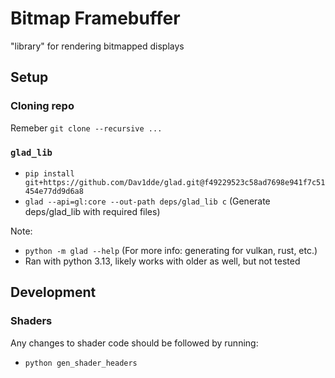 # Bitmap Framebuffer
"library" for rendering bitmapped displays

## Setup
### Cloning repo
Remeber `git clone --recursive ...`

### `glad_lib`
- `pip install git+https://github.com/Dav1dde/glad.git@f49229523c58ad7698e941f7c51454e77dd9d6a8`
- `glad --api=gl:core --out-path deps/glad_lib c` (Generate deps/glad_lib with required files)

Note:
- `python -m glad --help` (For more info: generating for vulkan, rust, etc.)
- Ran with python 3.13, likely works with older as well, but not tested

## Development
### Shaders
Any changes to shader code should be followed by running:
- `python gen_shader_headers`

